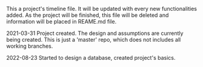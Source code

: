 This a project's timeline file. It will be updated with every new functionalities added. As the project will be finished, this file will be deleted and information will be placed in REAME.md file.

2021-03-31
Project created. The design and assumptions are currently being created. This is just a 'master' repo, which does not includes all working branches.

2022-08-23
Started to design a database, created project's basics.
